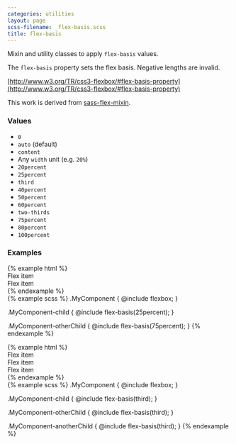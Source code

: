 ```yaml
---
categories: utilities
layout: page
scss-filename: _flex-basis.scss
title: flex-basis
---
```

Mixin and utility classes to apply `flex-basis` values.

The `flex-basis` property sets the flex basis. Negative lengths are invalid.

[http://www.w3.org/TR/css3-flexbox/#flex-basis-property](http://www.w3.org/TR/css3-flexbox/#flex-basis-property)

This work is derived from [sass-flex-mixin](https://github.com/mastastealth/sass-flex-mixin).

### Values
* `0`
* `auto` (default)
* `content`
* Any `width` unit (e.g. `20%`)
* `20percent`
* `25percent`
* `third`
* `40percent`
* `50percent`
* `60percent`
* `two-thirds`
* `75percent`
* `80percent`
* `100percent`

### Examples
<div class="DocsExample DocsExample--grouped">
{% example html %}
<div class="u-flexbox">
  <div class="u-background-color--gray-12 u-flex-basis--25percent">Flex item</div>
  <div class="u-background-color--gray-14 u-flex-basis--75percent">Flex item</div>
</div>
{% endexample %}
</div>

<div class="DocsExample DocsExample--renderHidden">
{% example scss %}
.MyComponent {
  @include flexbox;
}

.MyComponent-child {
  @include flex-basis(25percent);
}

.MyComponent-otherChild {
  @include flex-basis(75percent);
}
{% endexample %}
</div>


<div class="DocsExample DocsExample--grouped">
{% example html %}
<div class="u-flexbox">
  <div class="u-background-color--gray-15 u-flex-basis--third">Flex item</div>
  <div class="u-background-color--gray-13 u-flex-basis--third">Flex item</div>
  <div class="u-background-color--gray-12 u-flex-basis--third">Flex item</div>
</div>
{% endexample %}
</div>

<div class="DocsExample DocsExample--renderHidden">
{% example scss %}
.MyComponent {
  @include flexbox;
}

.MyComponent-child {
  @include flex-basis(third);
}

.MyComponent-otherChild {
  @include flex-basis(third);
}

.MyComponent-anotherChild {
  @include flex-basis(third);
}
{% endexample %}
</div>
